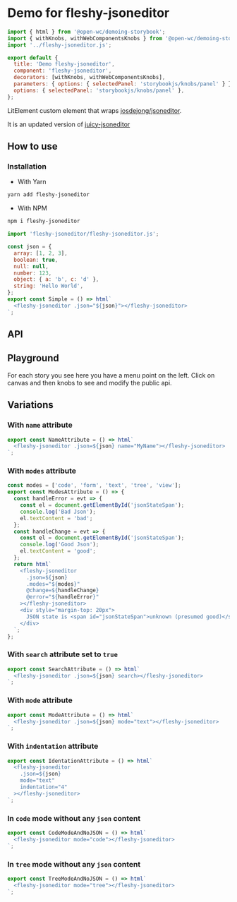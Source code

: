 <!-- markdownlint-disable MD033 -->

# Demo for fleshy-jsoneditor

```js script
import { html } from '@open-wc/demoing-storybook';
import { withKnobs, withWebComponentsKnobs } from '@open-wc/demoing-storybook';
import '../fleshy-jsoneditor.js';

export default {
  title: 'Demo fleshy-jsoneditor',
  component: 'fleshy-jsoneditor',
  decorators: [withKnobs, withWebComponentsKnobs],
  parameters: { options: { selectedPanel: 'storybookjs/knobs/panel' } },
  options: { selectedPanel: 'storybookjs/knobs/panel' },
};
```

LitElement custom element that wraps [josdejong/jsoneditor](http://github.com/josdejong/jsoneditor).

It is an updated version of [juicy-jsoneditor](https://github.com/Juicy/juicy-jsoneditor)

## How to use

### Installation

- With Yarn

```bash
yarn add fleshy-jsoneditor
```

- With NPM

```bash
npm i fleshy-jsoneditor
```

```js
import 'fleshy-jsoneditor/fleshy-jsoneditor.js';
```

```js preview-story
const json = {
  array: [1, 2, 3],
  boolean: true,
  null: null,
  number: 123,
  object: { a: 'b', c: 'd' },
  string: 'Hello World',
};
export const Simple = () => html`
  <fleshy-jsoneditor .json="${json}"></fleshy-jsoneditor>
`;
```

## API

<sb-props of="fleshy-jsoneditor"></sb-props>

## Playground

For each story you see here you have a menu point on the left.
Click on canvas and then knobs to see and modify the public api.

## Variations

### With `name` attribute

```js preview-story
export const NameAttribute = () => html`
  <fleshy-jsoneditor .json=${json} name="MyName"></fleshy-jsoneditor>
`;
```

### With `modes` attribute

```js preview-story
const modes = ['code', 'form', 'text', 'tree', 'view'];
export const ModesAttribute = () => {
  const handleError = evt => {
    const el = document.getElementById('jsonStateSpan');
    console.log('Bad Json');
    el.textContent = 'bad';
  };
  const handleChange = evt => {
    const el = document.getElementById('jsonStateSpan');
    console.log('Good Json');
    el.textContent = 'good';
  };
  return html`
    <fleshy-jsoneditor
      .json=${json}
      .modes="${modes}"
      @change=${handleChange}
      @error="${handleError}"
    ></fleshy-jsoneditor>
    <div style="margin-top: 20px">
      JSON state is <span id="jsonStateSpan">unknown (presumed good)</span>
    </div>
  `;
};
```

### With `search` attribute set to `true`

```js preview-story
export const SearchAttribute = () => html`
  <fleshy-jsoneditor .json=${json} search></fleshy-jsoneditor>
`;
```

### With `mode` attribute

```js preview-story
export const ModeAttribute = () => html`
  <fleshy-jsoneditor .json=${json} mode="text"></fleshy-jsoneditor>
`;
```

### With `indentation` attribute

```js preview-story
export const IdentationAttribute = () => html`
  <fleshy-jsoneditor
    .json=${json}
    mode="text"
    indentation="4"
  ></fleshy-jsoneditor>
`;
```

### In `code` mode without any `json` content

```js preview-story
export const CodeModeAndNoJSON = () => html`
  <fleshy-jsoneditor mode="code"></fleshy-jsoneditor>
`;
```

### In `tree` mode without any `json` content

```js preview-story
export const TreeModeAndNoJSON = () => html`
  <fleshy-jsoneditor mode="tree"></fleshy-jsoneditor>
`;
```
